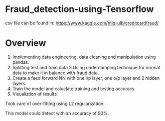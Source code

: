 # Fraud_detection-using-Tensorflow
csv file can be found in:
https://www.kaggle.com/mlg-ulb/creditcardfraud/
# Overview
1. Implementing data engineering, data cleaning and manipulation using pandas.
2. Splitting test and train data
3.Using underdamping technique for normal data to make it in balance with fraud data.
4. Create a feed forward NN with one i/p layer, one o/p layer and 2 hidden layers.
5. Train the model and caluclate training and testing accuracy.
6. Visualiztion of results

Took care of over-fitting using L2 regularization.

This model could detect with an accuracy of 93%.
